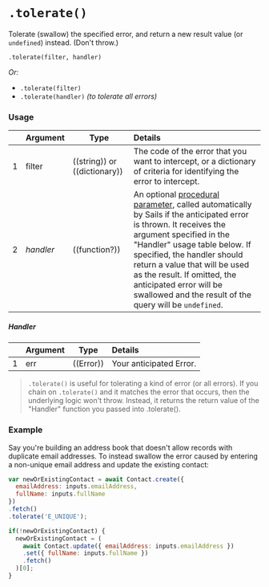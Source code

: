 # `.tolerate()`

Tolerate (swallow) the specified error, and return a new result value (or `undefined`) instead.  (Don't throw.)

```usage
.tolerate(filter, handler)
```

_Or:_
+ `.tolerate(filter)`
+ `.tolerate(handler)` _(to tolerate all errors)_


### Usage
|   |     Argument    | Type                | Details    |
|---|-----------------|---------------------|:-----------|
| 1 | filter          | ((string)) or ((dictionary)) | The code of the error that you want to intercept, or a dictionary of criteria for identifying the error to intercept. |
| 2 | _handler_       | ((function?))        | An optional [procedural parameter](https://en.wikipedia.org/wiki/Procedural_parameter), called automatically by Sails if the anticipated error is thrown.  It receives the argument specified in the "Handler" usage table below. If specified, the handler should return a value that will be used as the result. If omitted, the anticipated error will be swallowed and the result of the query will be `undefined`. |

##### Handler
|   |     Argument        | Type                | Details
|---|---------------------|---------------------|:------------------------|
| 1 | err                 | ((Error))           | Your anticipated Error. |

> `.tolerate()` is useful for tolerating a kind of error (or all errors). If you chain on `.tolerate()` and it matches the error that occurs, then the underlying logic won't throw. Instead, it returns the return value of the "Handler" function you passed into .tolerate().




### Example

Say you're building an address book that doesn't allow records with duplicate email addresses. To instead swallow the error caused by entering a non-unique email address and update the existing contact:

```javascript
var newOrExistingContact = await Contact.create({
  emailAddress: inputs.emailAddress,
  fullName: inputs.fullName
})
.fetch()
.tolerate('E_UNIQUE');

if(!newOrExistingContact) {
  newOrExistingContact = (
    await Contact.update({ emailAddress: inputs.emailAddress })
    .set({ fullName: inputs.fullName })
    .fetch()
  )[0];
}
```



<docmeta name="displayName" value=".tolerate()">
<docmeta name="pageType" value="method">
